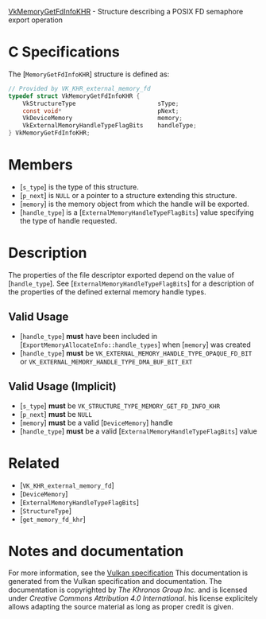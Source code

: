 [VkMemoryGetFdInfoKHR](https://www.khronos.org/registry/vulkan/specs/1.3-extensions/man/html/VkMemoryGetFdInfoKHR.html) - Structure describing a POSIX FD semaphore export operation

# C Specifications
The [`MemoryGetFdInfoKHR`] structure is defined as:
```c
// Provided by VK_KHR_external_memory_fd
typedef struct VkMemoryGetFdInfoKHR {
    VkStructureType                       sType;
    const void*                           pNext;
    VkDeviceMemory                        memory;
    VkExternalMemoryHandleTypeFlagBits    handleType;
} VkMemoryGetFdInfoKHR;
```

# Members
- [`s_type`] is the type of this structure.
- [`p_next`] is `NULL` or a pointer to a structure extending this structure.
- [`memory`] is the memory object from which the handle will be exported.
- [`handle_type`] is a [`ExternalMemoryHandleTypeFlagBits`] value specifying the type of handle requested.

# Description
The properties of the file descriptor exported depend on the value of
[`handle_type`].
See [`ExternalMemoryHandleTypeFlagBits`] for a description of the
properties of the defined external memory handle types.
## Valid Usage
-  [`handle_type`] **must**  have been included in [`ExportMemoryAllocateInfo::handle_types`] when [`memory`] was created
-  [`handle_type`] **must**  be `VK_EXTERNAL_MEMORY_HANDLE_TYPE_OPAQUE_FD_BIT` or `VK_EXTERNAL_MEMORY_HANDLE_TYPE_DMA_BUF_BIT_EXT`

## Valid Usage (Implicit)
-  [`s_type`] **must**  be `VK_STRUCTURE_TYPE_MEMORY_GET_FD_INFO_KHR`
-  [`p_next`] **must**  be `NULL`
-  [`memory`] **must**  be a valid [`DeviceMemory`] handle
-  [`handle_type`] **must**  be a valid [`ExternalMemoryHandleTypeFlagBits`] value

# Related
- [`VK_KHR_external_memory_fd`]
- [`DeviceMemory`]
- [`ExternalMemoryHandleTypeFlagBits`]
- [`StructureType`]
- [`get_memory_fd_khr`]

# Notes and documentation
For more information, see the [Vulkan specification](https://www.khronos.org/registry/vulkan/specs/1.3-extensions/html/vkspec.html)
This documentation is generated from the Vulkan specification and documentation.
The documentation is copyrighted by *The Khronos Group Inc.* and is licensed under *Creative Commons Attribution 4.0 International*.
his license explicitely allows adapting the source material as long as proper credit is given.
        